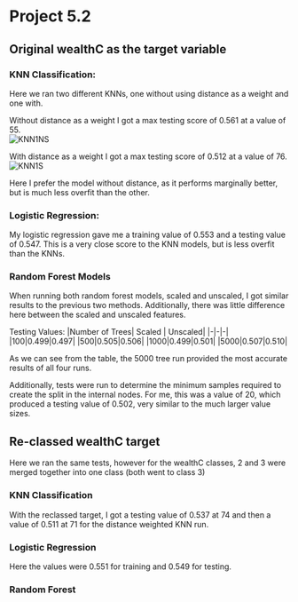 # Project 5.2

## Original wealthC as the target variable

### KNN Classification:

Here we ran two different KNNs, one without using distance as a weight and one with.  

Without distance as a weight I got a max testing score of 0.561 at a value of 55.  
![KNN1NS](https://user-images.githubusercontent.com/70855947/116032893-749bb500-a62e-11eb-8ffa-b591cf928459.png)  


With distance as a weight I got a max testing score of 0.512 at a value of 76.
![KNN1S](https://user-images.githubusercontent.com/70855947/116032930-83826780-a62e-11eb-8347-b8d2b4ccabca.png)


Here I prefer the model without distance, as it performs marginally better, but is much less overfit than the other.

### Logistic Regression:

My logistic regression gave me a training value of 0.553 and a testing value of 0.547. This is a very close score to the KNN models, but is less overfit than the KNNs. 

### Random Forest Models

When running both random forest models, scaled and unscaled, I got similar results to the previous two methods. Additionally, there was little difference here between
the scaled and unscaled features. 

Testing Values:
|Number of Trees| Scaled | Unscaled|
|-|-|-|
|100|0.499|0.497|
|500|0.505|0.506|
|1000|0.499|0.501|
|5000|0.507|0.510|

As we can see from the table, the 5000 tree run provided the most accurate results of all four runs.  

Additionally, tests were run to determine the minimum samples required to create the split in the internal nodes. For me, this was a value of 20, which produced a 
testing value of 0.502, very similar to the much larger value sizes.

## Re-classed wealthC target

Here we ran the same tests, however for the wealthC classes, 2 and 3 were merged together into one class (both went to class 3)

### KNN Classification

With the reclassed target, I got a testing value of 0.537 at 74 and then a value of 0.511 at 71 for the distance weighted KNN run.

### Logistic Regression

Here the values were 0.551 for training and 0.549 for testing.

### Random Forest


